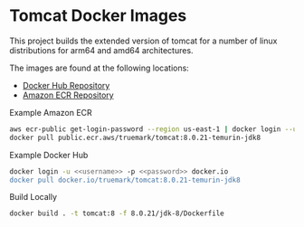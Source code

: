 # Tomcat Docker Images

This project builds the extended version of tomcat for a number of linux distributions for arm64 and amd64 architectures.

The images are found at the following locations:

 * [Docker Hub Repository](https://hub.docker.com/repository/docker/truemark/tomcat/general)
 * [Amazon ECR Repository](https://gallery.ecr.aws/truemark/tomcat)


Example Amazon ECR
```bash
aws ecr-public get-login-password --region us-east-1 | docker login --username AWS --password-stdin public.ecr.aws
docker pull public.ecr.aws/truemark/tomcat:8.0.21-temurin-jdk8
```

Example Docker Hub
```bash
docker login -u <<username>> -p <<password>> docker.io
docker pull docker.io/truemark/tomcat:8.0.21-temurin-jdk8
```

Build Locally
```bash
docker build . -t tomcat:8 -f 8.0.21/jdk-8/Dockerfile 
```